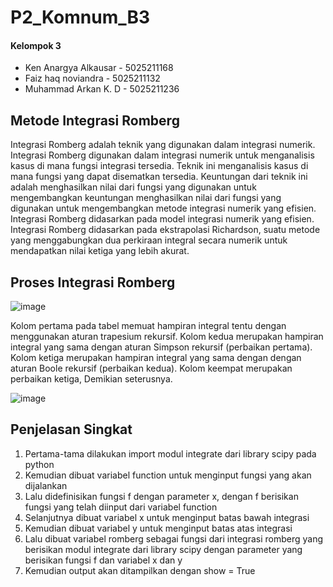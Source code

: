 # P2_Komnum_B3

#### Kelompok 3
* Ken Anargya Alkausar - 5025211168
* Faiz haq noviandra - 5025211132
* Muhammad Arkan K. D - 5025211236

## Metode Integrasi Romberg
Integrasi Romberg adalah teknik yang digunakan dalam integrasi numerik. Integrasi Romberg digunakan dalam integrasi numerik untuk menganalisis kasus di mana fungsi integrasi tersedia. Teknik ini menganalisis kasus di mana fungsi yang dapat disematkan tersedia. Keuntungan dari teknik ini adalah menghasilkan nilai dari fungsi yang digunakan untuk mengembangkan keuntungan menghasilkan nilai dari fungsi yang digunakan untuk mengembangkan metode integrasi numerik yang efisien. Integrasi Romberg didasarkan pada model integrasi numerik yang efisien. Integrasi Romberg didasarkan pada ekstrapolasi Richardson, suatu metode yang menggabungkan dua perkiraan integral secara numerik untuk mendapatkan nilai ketiga yang lebih akurat.

## Proses Integrasi Romberg
![image](https://user-images.githubusercontent.com/92387421/209123747-50fe2822-f8c4-462b-a881-efa07d8a5eef.png)

Kolom pertama pada tabel memuat hampiran integral tentu dengan menggunakan aturan trapesium rekursif. Kolom kedua merupakan hampiran integral yang sama dengan aturan Simpson rekursif (perbaikan pertama). Kolom ketiga merupakan hampiran integral yang sama dengan dengan aturan Boole rekursif (perbaikan kedua). Kolom keempat merupakan perbaikan ketiga, Demikian seterusnya.


![image](https://user-images.githubusercontent.com/92387421/209201643-ff142159-da78-428f-a839-fdcf3d578d49.png)

## Penjelasan Singkat
  1.  Pertama-tama dilakukan import modul integrate dari library scipy pada python
  2.  Kemudian dibuat variabel function untuk menginput fungsi yang akan dijalankan
  3.  Lalu didefinisikan fungsi f dengan parameter x, dengan f berisikan fungsi yang telah diinput dari variabel function
  4.  Selanjutnya dibuat variabel x untuk menginput batas bawah integrasi
  5.  Kemudian dibuat variabel y untuk menginput batas atas integrasi
  6.  Lalu dibuat variabel romberg sebagai fungsi dari integrasi romberg yang berisikan modul integrate dari library scipy dengan parameter yang berisikan fungsi f dan variabel x dan y
  7.  Kemudian output akan ditampilkan dengan show = True
